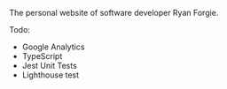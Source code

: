 The personal website of software developer Ryan Forgie.

Todo:
* Google Analytics
* TypeScript
* Jest Unit Tests
* Lighthouse test
